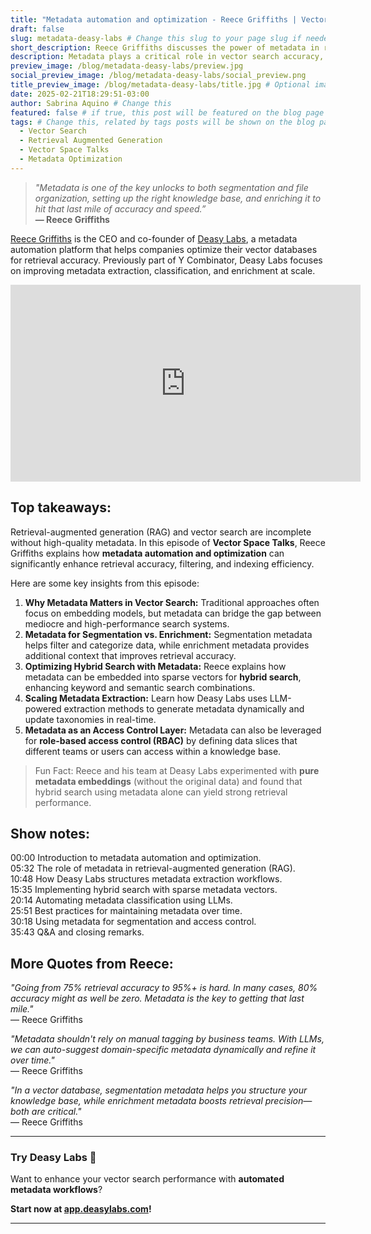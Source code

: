```yaml
---
title: "Metadata automation and optimization - Reece Griffiths | Vector Space Talks"
draft: false
slug: metadata-deasy-labs # Change this slug to your page slug if needed
short_description: Reece Griffiths discusses the power of metadata in retrieval-augmented generation (RAG), how Deasy Labs automates metadata, and best practices for metadata optimization.
description: Metadata plays a critical role in vector search accuracy, yet it’s often overlooked. In this episode of Vector Space Talks, Reece Griffiths, CEO of Deasy Labs, explains why metadata automation is essential for scalable AI systems. He walks us through how Deasy Labs orchestrates metadata extraction, classification, and enrichment to boost retrieval efficiency.
preview_image: /blog/metadata-deasy-labs/preview.jpg
social_preview_image: /blog/metadata-deasy-labs/social_preview.png
title_preview_image: /blog/metadata-deasy-labs/title.jpg # Optional image used for 
date: 2025-02-21T18:29:51-03:00
author: Sabrina Aquino # Change this
featured: false # if true, this post will be featured on the blog page
tags: # Change this, related by tags posts will be shown on the blog page
  - Vector Search
  - Retrieval Augmented Generation
  - Vector Space Talks
  - Metadata Optimization
---
```


> *"Metadata is one of the key unlocks to both segmentation and file organization, setting up the right knowledge base, and enriching it to hit that last mile of accuracy and speed.”*\
> **— Reece Griffiths**

[Reece Griffiths](https://www.linkedin.com/in/reece-william-griffiths/) is the CEO and co-founder of [Deasy Labs](https://www.deasylabs.com/), a metadata automation platform that helps companies optimize their vector databases for retrieval accuracy. Previously part of Y Combinator, Deasy Labs focuses on improving metadata extraction, classification, and enrichment at scale.

<iframe width="560" height="315" src="https://www.youtube.com/embed/R-G2i63mmPw?si=lRtbuGmrrjqU8aZ5" title="YouTube video player" frameborder="0" allow="accelerometer; autoplay; clipboard-write; encrypted-media; gyroscope; picture-in-picture; web-share" referrerpolicy="strict-origin-when-cross-origin" allowfullscreen></iframe>

## **Top takeaways:**

Retrieval-augmented generation (RAG) and vector search are incomplete without high-quality metadata. In this episode of **Vector Space Talks**, Reece Griffiths explains how **metadata automation and optimization** can significantly enhance retrieval accuracy, filtering, and indexing efficiency.

Here are some key insights from this episode:

1. **Why Metadata Matters in Vector Search:** Traditional approaches often focus on embedding models, but metadata can bridge the gap between mediocre and high-performance search systems.
2. **Metadata for Segmentation vs. Enrichment:** Segmentation metadata helps filter and categorize data, while enrichment metadata provides additional context that improves retrieval accuracy.
3. **Optimizing Hybrid Search with Metadata:** Reece explains how metadata can be embedded into sparse vectors for **hybrid search**, enhancing keyword and semantic search combinations.
4. **Scaling Metadata Extraction:** Learn how Deasy Labs uses LLM-powered extraction methods to generate metadata dynamically and update taxonomies in real-time.
5. **Metadata as an Access Control Layer:** Metadata can also be leveraged for **role-based access control (RBAC)** by defining data slices that different teams or users can access within a knowledge base.

> Fun Fact: Reece and his team at Deasy Labs experimented with **pure metadata embeddings** (without the original data) and found that hybrid search using metadata alone can yield strong retrieval performance.

## **Show notes:**

00:00 Introduction to metadata automation and optimization.\
05:32 The role of metadata in retrieval-augmented generation (RAG).\
10:48 How Deasy Labs structures metadata extraction workflows.\
15:35 Implementing hybrid search with sparse metadata vectors.\
20:14 Automating metadata classification using LLMs.\
25:51 Best practices for maintaining metadata over time.\
30:18 Using metadata for segmentation and access control.\
35:43 Q&A and closing remarks.

## **More Quotes from Reece:**

*"Going from 75% retrieval accuracy to 95%+ is hard. In many cases, 80% accuracy might as well be zero. Metadata is the key to getting that last mile."*\
— Reece Griffiths

*"Metadata shouldn't rely on manual tagging by business teams. With LLMs, we can auto-suggest domain-specific metadata dynamically and refine it over time."*\
— Reece Griffiths

*"In a vector database, segmentation metadata helps you structure your knowledge base, while enrichment metadata boosts retrieval precision—both are critical."*\
— Reece Griffiths

---


### **Try Deasy Labs 🚀**
Want to enhance your vector search performance with **automated metadata workflows**?  

**Start now at [app.deasylabs.com](https://app.deasylabs.com)!**  

---